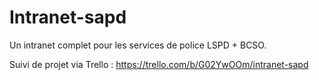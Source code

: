 # Intranet-sapd

Un intranet complet pour les services de police LSPD + BCSO.

Suivi de projet via Trello : https://trello.com/b/G02YwOOm/intranet-sapd
